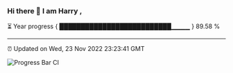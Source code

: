 ### Hi there 👋 I am Harry , 

⏳ Year progress { ██████████████████████████▁▁▁▁ } 89.58 %

---

⏰ Updated on Wed, 23 Nov 2022 23:23:41 GMT

![Progress Bar CI](https://github.com/duykhang68/duykhang68/workflows/Progress%20Bar%20CI/badge.svg)
